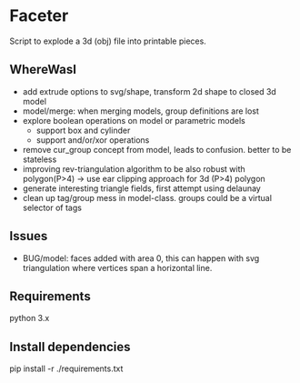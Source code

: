 # Faceter
Script to explode a 3d (obj) file into printable pieces.

## WhereWasI
* add extrude options to svg/shape, transform 2d shape to closed 3d model
* model/merge: when merging models, group definitions are lost
* explore boolean operations on model or parametric models
    * support box and cylinder
    * support and/or/xor operations
* remove cur_group concept from model, leads to confusion. better to be stateless
* improving rev-triangulation algorithm to be also robust with polygon(P>4) -> use ear clipping approach for 3d (P>4) polygon
* generate interesting triangle fields, first attempt using delaunay
* clean up tag/group mess in model-class. groups could be a virtual selector of tags

## Issues
* BUG/model: faces added with area 0, this can happen with svg triangulation where vertices span a horizontal line.

## Requirements
python 3.x

## Install dependencies
pip install -r ./requirements.txt
